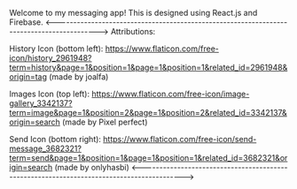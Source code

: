 Welcome to my messaging app! This is designed using React.js and Firebase.
<------------------------------------------------------------------------------------------>
Attributions:

History Icon (bottom left): https://www.flaticon.com/free-icon/history_2961948?term=history&page=1&position=1&page=1&position=1&related_id=2961948&origin=tag
(made by joalfa)

Images Icon (top left): https://www.flaticon.com/free-icon/image-gallery_3342137?term=image&page=1&position=2&page=1&position=2&related_id=3342137&origin=search
(made by Pixel perfect)

Send Icon (bottom right): https://www.flaticon.com/free-icon/send-message_3682321?term=send&page=1&position=1&page=1&position=1&related_id=3682321&origin=search
(made by onlyhasbi)
<------------------------------------------------------------------------------------------>